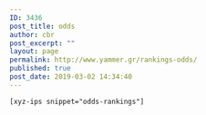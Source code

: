 ```yaml
---
ID: 3436
post_title: odds
author: cbr
post_excerpt: ""
layout: page
permalink: http://www.yammer.gr/rankings-odds/
published: true
post_date: 2019-03-02 14:34:40
---
```

	[xyz-ips snippet="odds-rankings"]